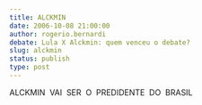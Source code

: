 ```yaml
---
title: ALCKMIN
date: 2006-10-08 21:00:00
author: rogerio.bernardi
debate: Lula X Alckmin: quem venceu o debate?
slug: alckmin
status: publish 
type: post
---
```


ALCKMIN  VAI  SER  O  PREDIDENTE  DO  BRASIL
